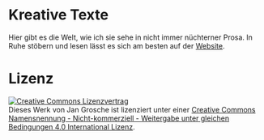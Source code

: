 # Kreative Texte

Hier gibt es die Welt, wie ich sie sehe in nicht immer nüchterner Prosa. In Ruhe stöbern und lesen lässt es sich am besten auf der [Website](https://janucember.github.io/).

# Lizenz

<a rel="license" href="http://creativecommons.org/licenses/by-nc-sa/4.0/"><img alt="Creative Commons Lizenzvertrag" style="border-width:0" src="https://i.creativecommons.org/l/by-nc-sa/4.0/88x31.png" /></a><br />Dieses <span xmlns:dct="http://purl.org/dc/terms/" href="http://purl.org/dc/dcmitype/Text" rel="dct:type">Werk</span> von <span xmlns:cc="http://creativecommons.org/ns#" property="cc:attributionName">Jan Grosche</span> ist lizenziert unter einer <a rel="license" href="http://creativecommons.org/licenses/by-nc-sa/4.0/">Creative Commons Namensnennung - Nicht-kommerziell - Weitergabe unter gleichen Bedingungen 4.0 International Lizenz</a>.